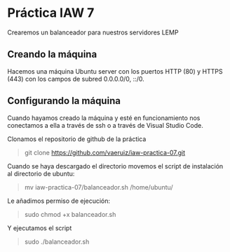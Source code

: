 # Práctica IAW 7

Crearemos un balanceador para nuestros servidores LEMP

## Creando la máquina

Hacemos una máquina Ubuntu server con los puertos HTTP (80) y HTTPS (443) con los campos de subred 0.0.0.0/0, ::/0.

## Configurando la máquina

Cuando hayamos creado la máquina y esté en funcionamiento nos conectamos a ella a través de ssh o a través de Visual Studio Code.

Clonamos el repositorio de github de la práctica

>git clone https://github.com/vaeruiz/iaw-practica-07.git

Cuando se haya descargado el directorio movemos el script de instalación al directorio de ubuntu:

>mv iaw-practica-07/balanceador.sh /home/ubuntu/

Le añadimos permiso de ejecución:

>sudo chmod +x balanceador.sh

Y ejecutamos el script

>sudo ./balanceador.sh